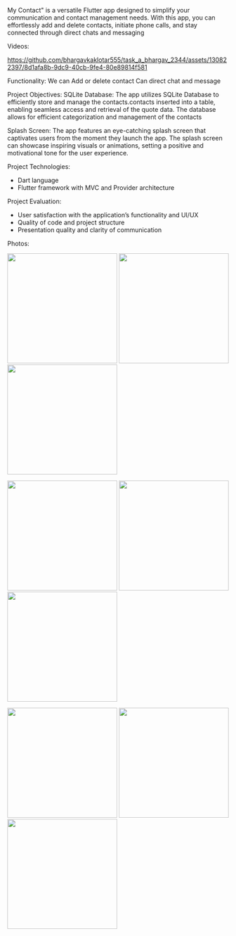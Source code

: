 My Contact" is a versatile Flutter app designed to simplify your communication and contact management needs. With this app, you can effortlessly add and delete contacts, initiate phone calls, and stay connected through direct chats and messaging

Videos:



https://github.com/bhargavkaklotar555/task_a_bhargav_2344/assets/130822397/8d1afa8b-9dc9-40cb-9fe4-80e89814f581




Functionality:
We can Add or delete contact
Can direct chat and message

Project Objectives:
SQLite Database: The app utilizes SQLite Database to efficiently store and manage the contacts.contacts inserted into a table, enabling seamless access and retrieval of the quote data. The database allows for efficient categorization and management of the contacts

Splash Screen: The app features an eye-catching splash screen that captivates users from the moment they launch the app. The splash screen can showcase inspiring visuals or animations, setting a positive and motivational tone for the user experience.

Project Technologies:
- Dart language
- Flutter framework with MVC and Provider architecture

Project Evaluation:
- User satisfaction with the application’s functionality and UI/UX
- Quality of code and project structure
- Presentation quality and clarity of communication





Photos:

<img src= "https://github.com/bhargavkaklotar555/task_a_bhargav_2344/assets/130822397/a1c3ee81-6f93-4470-84ca-ebacf66ea414" width="250px"></img>
<img src= "https://github.com/bhargavkaklotar555/task_a_bhargav_2344/assets/130822397/05b40141-730c-4ce2-a3e9-b779246a5630" width="250px"></img>
<img src= "https://github.com/bhargavkaklotar555/task_a_bhargav_2344/assets/130822397/11cb3eac-ff7d-4c38-8fe6-1d37365ecfbd" width="250px"></img>

<img src= "https://github.com/bhargavkaklotar555/task_a_bhargav_2344/assets/130822397/69c61295-21be-4387-a47d-be278c91950a" width="250px"></img>
<img src= "https://github.com/bhargavkaklotar555/task_a_bhargav_2344/assets/130822397/5ca5ebd7-f503-485b-abf0-a05d9a9fd666" width="250px"></img>
<img src= "https://github.com/bhargavkaklotar555/task_a_bhargav_2344/assets/130822397/3c8a5d57-a4bd-4958-9515-2400346ccbb1" width="250px"></img>

<img src= "https://github.com/bhargavkaklotar555/task_a_bhargav_2344/assets/130822397/11f33164-aa8d-4fd2-bef8-e3ed57110c55" width="250px"></img>
<img src= "https://github.com/bhargavkaklotar555/task_a_bhargav_2344/assets/130822397/b76af447-b630-4418-83cd-0718dc8fd158" width="250px"></img>
<img src= "https://github.com/bhargavkaklotar555/task_a_bhargav_2344/assets/130822397/497d0327-87a3-4d78-aac0-ba0599356b9e" width="250px"></img>
